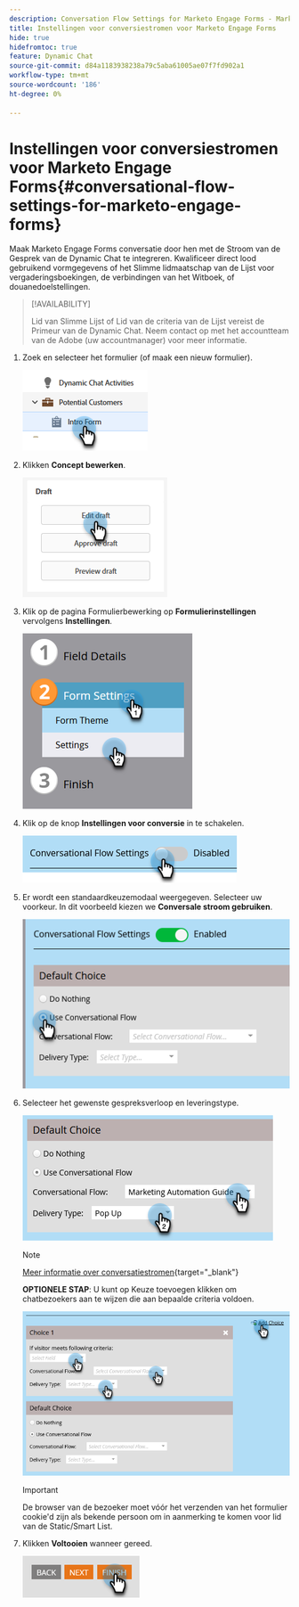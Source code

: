 ```yaml
---
description: Conversation Flow Settings for Marketo Engage Forms - Marketo Docs - productdocumentatie
title: Instellingen voor conversiestromen voor Marketo Engage Forms
hide: true
hidefromtoc: true
feature: Dynamic Chat
source-git-commit: d84a1183938238a79c5aba61005ae07f7fd902a1
workflow-type: tm+mt
source-wordcount: '186'
ht-degree: 0%

---
```


# Instellingen voor conversiestromen voor Marketo Engage Forms{#conversational-flow-settings-for-marketo-engage-forms}

Maak Marketo Engage Forms conversatie door hen met de Stroom van de Gesprek van de Dynamic Chat te integreren. Kwalificeer direct lood gebruikend vormgegevens of het Slimme lidmaatschap van de Lijst voor vergaderingsboekingen, de verbindingen van het Witboek, of douanedoelstellingen.

>[!AVAILABILITY]
>
>Lid van Slimme Lijst of Lid van de criteria van de Lijst vereist de Primeur van de Dynamic Chat. Neem contact op met het accountteam van de Adobe (uw accountmanager) voor meer informatie.

1. Zoek en selecteer het formulier (of maak een nieuw formulier).

   ![](assets/conversational-flow-settings-1.png)

1. Klikken **Concept bewerken**.

   ![](assets/conversational-flow-settings-2.png)

1. Klik op de pagina Formulierbewerking op **Formulierinstellingen** vervolgens **Instellingen**.

   ![](assets/conversational-flow-settings-3.png)

1. Klik op de knop **Instellingen voor conversie** in te schakelen.

   ![](assets/conversational-flow-settings-4.png)

1. Er wordt een standaardkeuzemodaal weergegeven. Selecteer uw voorkeur. In dit voorbeeld kiezen we **Conversale stroom gebruiken**.

   ![](assets/conversational-flow-settings-5.png)

1. Selecteer het gewenste gespreksverloop en leveringstype.

   ![](assets/conversational-flow-settings-6.png)

   >[!NOTE]
   >
   >[Meer informatie over conversatiestromen](/help/marketo/product-docs/demand-generation/dynamic-chat-two/automated-chat/conversational-flow-overview.md){target="_blank"}

   **OPTIONELE STAP**: U kunt op Keuze toevoegen klikken om chatbezoekers aan te wijzen die aan bepaalde criteria voldoen.

   ![](assets/conversational-flow-settings-7.png)

   >[!IMPORTANT]
   >
   >De browser van de bezoeker moet vóór het verzenden van het formulier cookie&#39;d zijn als bekende persoon om in aanmerking te komen voor lid van de Static/Smart List.

1. Klikken **Voltooien** wanneer gereed.

   ![](assets/conversational-flow-settings-8.png)
